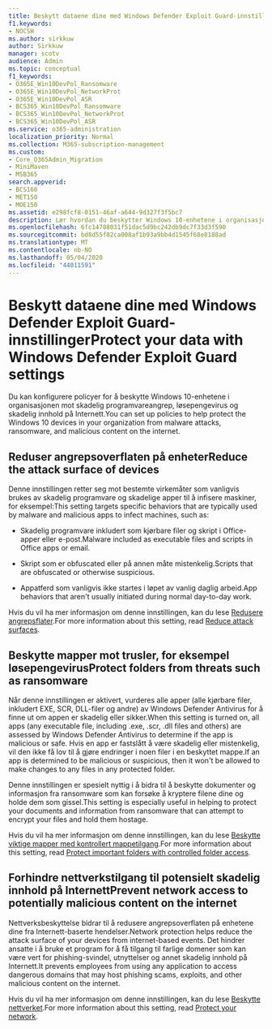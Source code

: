 ```yaml
---
title: Beskytt dataene dine med Windows Defender Exploit Guard-innstillinger
f1.keywords:
- NOCSH
ms.author: sirkkuw
author: Sirkkuw
manager: scotv
audience: Admin
ms.topic: conceptual
f1_keywords:
- O365E_Win10DevPol_Ransomware
- O365E_Win10DevPol_NetworkProt
- O365E_Win10DevPol_ASR
- BCS365_Win10DevPol_Ransomware
- BCS365_Win10DevPol_NetworkProt
- BCS365_Win10DevPol_ASR
ms.service: o365-administration
localization_priority: Normal
ms.collection: M365-subscription-management
ms.custom:
- Core_O365Admin_Migration
- MiniMaven
- MSB365
search.appverid:
- BCS160
- MET150
- MOE150
ms.assetid: e298fcf8-0151-46af-a644-9d327f3f5bc7
description: Lær hvordan du beskytter Windows 10-enhetene i organisasjonen mot malware angrep, ransomware og skadelig innhold på Internett.
ms.openlocfilehash: 6fc14788031f51dac5d9bc242db9dc7f33d3f590
ms.sourcegitcommit: bd8d55f82ca008af1b93a9bb4d1545f68e8188ad
ms.translationtype: MT
ms.contentlocale: nb-NO
ms.lasthandoff: 05/04/2020
ms.locfileid: "44011591"
---
```

# <a name="protect-your-data-with-windows-defender-exploit-guard-settings"></a><span data-ttu-id="784d9-103">Beskytt dataene dine med Windows Defender Exploit Guard-innstillinger</span><span class="sxs-lookup"><span data-stu-id="784d9-103">Protect your data with Windows Defender Exploit Guard settings</span></span>

<span data-ttu-id="784d9-104">Du kan konfigurere policyer for å beskytte Windows 10-enhetene i organisasjonen mot skadelig programvareangrep, løsepengevirus og skadelig innhold på Internett.</span><span class="sxs-lookup"><span data-stu-id="784d9-104">You can set up policies to help protect the Windows 10 devices in your organization from malware attacks, ransomware, and malicious content on the internet.</span></span>
  
## <a name="reduce-the-attack-surface-of-devices"></a><span data-ttu-id="784d9-105">Reduser angrepsoverflaten på enheter</span><span class="sxs-lookup"><span data-stu-id="784d9-105">Reduce the attack surface of devices</span></span>

<span data-ttu-id="784d9-106">Denne innstillingen retter seg mot bestemte virkemåter som vanligvis brukes av skadelig programvare og skadelige apper til å infisere maskiner, for eksempel:</span><span class="sxs-lookup"><span data-stu-id="784d9-106">This setting targets specific behaviors that are typically used by malware and malicious apps to infect machines, such as:</span></span>
  
- <span data-ttu-id="784d9-107">Skadelig programvare inkludert som kjørbare filer og skript i Office-apper eller e-post.</span><span class="sxs-lookup"><span data-stu-id="784d9-107">Malware included as executable files and scripts in Office apps or email.</span></span>
    
- <span data-ttu-id="784d9-108">Skript som er obfuscated eller på annen måte mistenkelig.</span><span class="sxs-lookup"><span data-stu-id="784d9-108">Scripts that are obfuscated or otherwise suspicious.</span></span>
    
- <span data-ttu-id="784d9-109">Appatferd som vanligvis ikke startes i løpet av vanlig daglig arbeid.</span><span class="sxs-lookup"><span data-stu-id="784d9-109">App behaviors that aren't usually initiated during normal day-to-day work.</span></span>
    
<span data-ttu-id="784d9-110">Hvis du vil ha mer informasjon om denne innstillingen, kan du lese [Redusere angrepsflater](https://docs.microsoft.com/windows/security/threat-protection/microsoft-defender-atp/exploit-protection).</span><span class="sxs-lookup"><span data-stu-id="784d9-110">For more information about this setting, read [Reduce attack surfaces](https://docs.microsoft.com/windows/security/threat-protection/microsoft-defender-atp/exploit-protection).</span></span>
  
## <a name="protect-folders-from-threats-such-as-ransomware"></a><span data-ttu-id="784d9-111">Beskytte mapper mot trusler, for eksempel løsepengevirus</span><span class="sxs-lookup"><span data-stu-id="784d9-111">Protect folders from threats such as ransomware</span></span>

<span data-ttu-id="784d9-112">Når denne innstillingen er aktivert, vurderes alle apper (alle kjørbare filer, inkludert EXE, SCR, DLL-filer og andre) av Windows Defender Antivirus for å finne ut om appen er skadelig eller sikker.</span><span class="sxs-lookup"><span data-stu-id="784d9-112">When this setting is turned on, all apps (any executable file, including .exe, .scr, .dll files and others) are assessed by Windows Defender Antivirus to determine if the app is malicious or safe.</span></span> <span data-ttu-id="784d9-113">Hvis en app er fastslått å være skadelig eller mistenkelig, vil den ikke få lov til å gjøre endringer i noen filer i en beskyttet mappe.</span><span class="sxs-lookup"><span data-stu-id="784d9-113">If an app is determined to be malicious or suspicious, then it won't be allowed to make changes to any files in any protected folder.</span></span>
  
<span data-ttu-id="784d9-114">Denne innstillingen er spesielt nyttig i å bidra til å beskytte dokumenter og informasjon fra ransomware som kan forsøke å kryptere filene dine og holde dem som gissel.</span><span class="sxs-lookup"><span data-stu-id="784d9-114">This setting is especially useful in helping to protect your documents and information from ransomware that can attempt to encrypt your files and hold them hostage.</span></span>
  
<span data-ttu-id="784d9-115">Hvis du vil ha mer informasjon om denne innstillingen, kan du lese [Beskytte viktige mapper med kontrollert mappetilgang](https://docs.microsoft.com/mem/configmgr/protect/deploy-use/create-deploy-exploit-guard-policy#bkmk_CFA).</span><span class="sxs-lookup"><span data-stu-id="784d9-115">For more information about this setting, read [Protect important folders with controlled folder access](https://docs.microsoft.com/mem/configmgr/protect/deploy-use/create-deploy-exploit-guard-policy#bkmk_CFA).</span></span>
  
## <a name="prevent-network-access-to-potentially-malicious-content-on-the-internet"></a><span data-ttu-id="784d9-116">Forhindre nettverkstilgang til potensielt skadelig innhold på Internett</span><span class="sxs-lookup"><span data-stu-id="784d9-116">Prevent network access to potentially malicious content on the internet</span></span>

<span data-ttu-id="784d9-117">Nettverksbeskyttelse bidrar til å redusere angrepsoverflaten på enhetene dine fra Internett-baserte hendelser.</span><span class="sxs-lookup"><span data-stu-id="784d9-117">Network protection helps reduce the attack surface of your devices from internet-based events.</span></span> <span data-ttu-id="784d9-118">Det hindrer ansatte i å bruke et program for å få tilgang til farlige domener som kan være vert for phishing-svindel, utnyttelser og annet skadelig innhold på Internett.</span><span class="sxs-lookup"><span data-stu-id="784d9-118">It prevents employees from using any application to access dangerous domains that may host phishing scams, exploits, and other malicious content on the internet.</span></span>
  
<span data-ttu-id="784d9-119">Hvis du vil ha mer informasjon om denne innstillingen, kan du lese [Beskytte nettverket](https://docs.microsoft.com/mem/configmgr/protect/deploy-use/create-deploy-exploit-guard-policy#bkmk_Nwp).</span><span class="sxs-lookup"><span data-stu-id="784d9-119">For more information about this setting, read [Protect your network](https://docs.microsoft.com/mem/configmgr/protect/deploy-use/create-deploy-exploit-guard-policy#bkmk_Nwp).</span></span>
  


